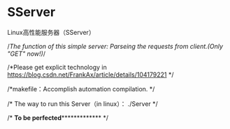 # SServer
Linux高性能服务器（SServer）


/*The function of this simple server: Parseing the requests from client.(Only "GET" now!)*/

/*Please get explicit technology in https://blog.csdn.net/FrankAx/article/details/104179221 */


/*makefile：Accomplish automation compilation. */

/* The way to run this Server（in linux）： ./Server */

/*
**************************************To be perfected***************************************************
*/

